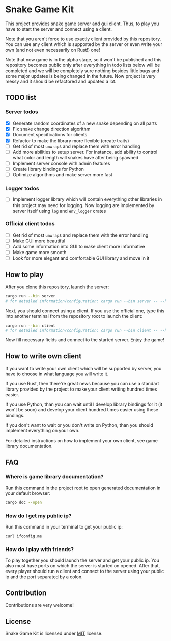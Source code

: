 # Snake Game Kit
This project provides snake game server and gui client. Thus, to play you have
to start the server and connect using a client.

Note that you aren't force to use exactly client provided by this
repository. You can use any client which is supported by the server or even
write your own (and not even necessarily on Rust!) one!

Note that now game is in the alpha stage, so it won't be published and this
repository becomes public only after everything in todo lists below will be
completed and we will be completely sure nothing besides little bugs and some
major updates is being changed in the future. Now project is very messy and it
should be refactored and updated a lot.

## TODO list
### Server todos
- [x] Generate random coordinates of a new snake depending on all parts
- [x] Fix snake change direction algorithm
- [x] Document specifications for clients
- [x] Refactor to make the library more flexible (create traits)
- [ ] Get rid of most `unwrap`s and replace them with error handling
- [ ] Add more abilities to setup server. For instance, add ability to control
	  what color and length will snakes have after being spawned
- [ ] Implement server console with admin features
- [ ] Create library bindings for Python
- [ ] Optimize algorithms and make server more fast

### Logger todos
- [ ] Implement logger library which will contain everything other libraries in
	  this project may need for logging. Now logging are implemented
	  by server itself using `log` and `env_logger` crates

### Official client todos
- [ ] Get rid of most `unwrap`s and replace them with the error handling
- [ ] Make GUI more beautiful
- [ ] Add some information into GUI to make client more informative
- [ ] Make game more smooth
- [ ] Look for more elegant and comfortable GUI library and move in it

## How to play
After you clone this repository, launch the server:
```bash
cargo run --bin server
# for detailed information/configuration: cargo run --bin server -- --help
```

Next, you should connect using a client. If you use the official one, type this
into another terminal from the repository root to launch the client:
```bash
cargo run --bin client
# for detailed information/configuration: cargo run --bin client -- --help
```
Now fill necessary fields and connect to the started server. Enjoy the game!

## How to write own client
If you want to write your own client which will be supported by server, you have
to choose in what language you will write it.

If you use Rust, then there're great news because you can use a standart library
provided by the project to make your client writing hundred times easier.

If you use Python, than you can wait until I develop library bindings for it (it
won't be soon) and develop your client hundred times easier using these
bindings.

If you don't want to wait or you don't write on Python, than you should
implement everything on your own.

For detailed instructions on how to implement your own client, see game
library documentation.

## FAQ
### Where is game library documentation?
Run this command in the project root to open generated documentation in your
default browser:
```bash
cargo doc --open
```

### How do I get my public ip?
Run this command in your terminal to get your public ip:
```bash
curl ifconfig.me
```

### How do I play with friends?
To play together you should launch the server and get your public ip. You also
must have ports on which the server is started on opened. After that, every
player should run a client and connect to the server using your public ip and
the port separated by a colon.

## Contribution
Contributions are very welcome!

## License
Snake Game Kit is licensed under [MIT](LICENSE) license.
